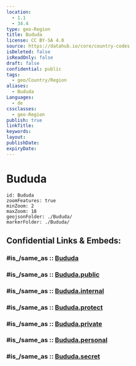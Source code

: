 ```yaml
---
location:
  - 1.1
  - 34.4
type: geo-Region
title: Bududa
license: CC BY-SA 4.0
source: https://datahub.io/core/country-codes
isDeleted: false
isReadOnly: false
draft: false
confidential: public
tags:
  - geo/Country/Region
aliases:
  - Bududa
Languages:
  - de
cssclasses:
  - geo-Region
publish: true
linkTitle:
keywords:
layout:
publishDate:
expiryDate:
---
```


# Bududa

```leaflet
id: Bududa
zoomFeatures: true 
minZoom: 2 
maxZoom: 18
geojsonFolder: ./Bududa/
markerFolder: ./Bududa/
```


## Confidential Links & Embeds: 

### #is_/same_as :: [Bududa](/_Standards/Earth/Continent/Africa/Africa~Central/Uganda/regions~Uganda/Uganda~East/Bududa.md) 

### #is_/same_as :: [Bududa.public](/_public/Earth/Continent/Africa/Africa~Central/Uganda/regions~Uganda/Uganda~East/Bududa.public.md) 

### #is_/same_as :: [Bududa.internal](/_internal/Earth/Continent/Africa/Africa~Central/Uganda/regions~Uganda/Uganda~East/Bududa.internal.md) 

### #is_/same_as :: [Bududa.protect](/_protect/Earth/Continent/Africa/Africa~Central/Uganda/regions~Uganda/Uganda~East/Bududa.protect.md) 

### #is_/same_as :: [Bududa.private](/_private/Earth/Continent/Africa/Africa~Central/Uganda/regions~Uganda/Uganda~East/Bududa.private.md) 

### #is_/same_as :: [Bududa.personal](/_personal/Earth/Continent/Africa/Africa~Central/Uganda/regions~Uganda/Uganda~East/Bududa.personal.md) 

### #is_/same_as :: [Bududa.secret](/_secret/Earth/Continent/Africa/Africa~Central/Uganda/regions~Uganda/Uganda~East/Bududa.secret.md)

